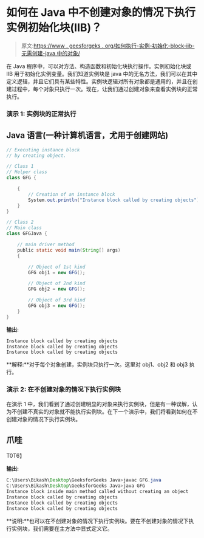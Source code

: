 # 如何在 Java 中不创建对象的情况下执行实例初始化块(IIB)？

> 原文:[https://www . geesforgeks . org/如何执行-实例-初始化-block-iib-无需创建-java 中的对象/](https://www.geeksforgeeks.org/how-to-execute-instance-initialization-block-iib-without-creating-object-in-java/)

在 Java 程序中，可以对方法、构造函数和初始化块执行操作。实例初始化块或 IIB 用于初始化实例变量。我们知道实例块是 java 中的无名方法，我们可以在其中定义逻辑，并且它们具有某些特性。实例块逻辑对所有对象都是通用的，并且在创建过程中，每个对象只执行一次。现在，让我们通过创建对象来查看实例块的正常执行。

### **演示 1:** 实例块的正常执行

## Java 语言(一种计算机语言，尤用于创建网站)

```java
// Executing instance block
// by creating object.

// Class 1
// Helper class
class GFG {

    {
        // Creation of an instance block
        System.out.println("Instance block called by creating objects");
    }
}

// Class 2
// Main class
class GFGJava {

    // main driver method
    public static void main(String[] args)
    {

        // Object of 1st kind
        GFG obj1 = new GFG();

        // Object of 2nd kind
        GFG obj2 = new GFG();

        // Object of 3rd kind
        GFG obj3 = new GFG();
    }
}
```

**输出:**

```java
Instance block called by creating objects
Instance block called by creating objects
Instance block called by creating objects
```

**解释:**对于每个对象创建，实例块只执行一次。这里对 obj1、obj2 和 obj3 执行。

### **演示 2:** 在不创建对象的情况下执行实例块

在演示 1 中，我们看到了通过创建明显的对象来执行实例块，但是有一种误解，认为不创建不真实的对象就不能执行实例块。在下一个演示中，我们将看到如何在不创建对象的情况下执行实例块。

## 爪哇

T0T6】

**输出:**

```java
C:\Users\Bikash\Desktop\GeeksforGeeks Java>javac GFG.java
C:\Users\Bikash\Desktop\GeeksforGeeks Java>java GFG
Instance block inside main method called without creating an object
Instance block called by creating objects
Instance block called by creating objects
Instance block called by creating objects
```

**说明:**也可以在不创建对象的情况下执行实例块。要在不创建对象的情况下执行实例块，我们需要在主方法中显式定义它。